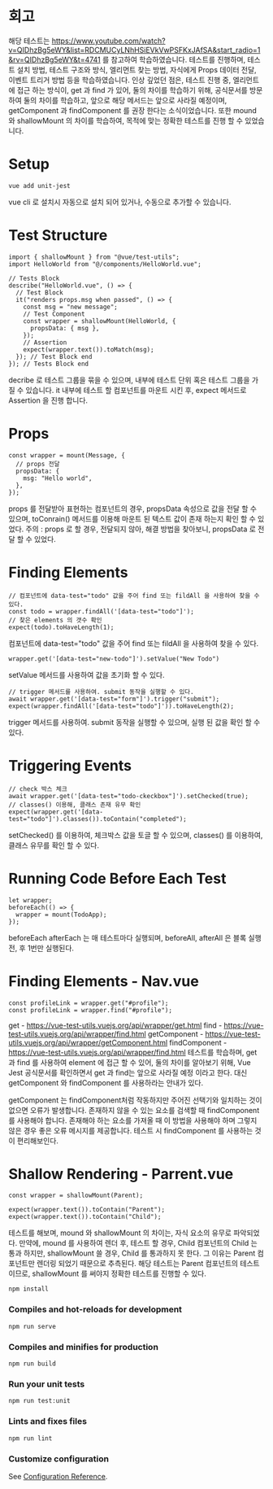 # 회고

해당 테스트는 https://www.youtube.com/watch?v=QIDhzBg5eWY&list=RDCMUCyLNhHSiEVkVwPSFKxJAfSA&start_radio=1&rv=QIDhzBg5eWY&t=4741 를 참고하여 학습하였습니다.
테스트를 진행하며, 테스트 설치 방법, 테스트 구조와 방식, 엘리먼트 찾는 방법, 자식에게 Props 데이터 전달, 이벤트 트리거 방법 등을 학습하였습니다.
인상 깊었던 점은, 테스트 진행 중, 엘리먼트에 접근 하는 방식이, get 과 find 가 있어, 둘의 차이를 학습하기 위해, 공식문서를 방문하여 둘의 차이를 학습하고, 앞으로 해당 메서드는 앞으로 사라질 예정이며, getComponent 과 findComponent 를 권장 한다는 소식이었습니다. 또한 mound 와 shallowMount 의 차이를 학습하여, 목적에 맞는 정확한 테스트를 진행 할 수 있었습니다.

# Setup

```
vue add unit-jest
```

vue cli 로 설치시 자동으로 설치 되어 있거나, 수동으로 추가할 수 있습니다.

# Test Structure

```
import { shallowMount } from "@vue/test-utils";
import HelloWorld from "@/components/HelloWorld.vue";

// Tests Block
describe("HelloWorld.vue", () => {
  // Test Block
  it("renders props.msg when passed", () => {
    const msg = "new message";
    // Test Component
    const wrapper = shallowMount(HelloWorld, {
      propsData: { msg },
    });
    // Assertion
    expect(wrapper.text()).toMatch(msg);
  }); // Test Block end
}); // Tests Block end
```

decribe 로 테스트 그룹을 묶을 수 있으며, 내부에 테스트 단위 혹은 테스트 그룹을 가질 수 있습니다.
it 내부에 테스트 할 컴포넌트를 마운트 시킨 후, expect 메서드로 Assertion 을 진행 합니다.

# Props

```
const wrapper = mount(Message, {
  // props 전달
  propsData: {
    msg: "Hello world",
  },
});
```

props 를 전달받아 표현하는 컴포넌트의 경우, propsData 속성으로 값을 전달 할 수 있으며, toConrain() 메서드를 이용해 마운트 된 텍스트 값이 존재 하는지 확인 할 수 있었다.
주의 : props 로 할 경우, 전달되지 않아, 해결 방법을 찾아보니, propsData 로 전달 할 수 있었다.

# Finding Elements

```
// 컴포넌트에 data-test="todo" 값을 주어 find 또는 fildAll 을 사용하여 찾을 수 있다.
const todo = wrapper.findAll('[data-test="todo"]');
// 찾은 elements 의 갯수 확인
expect(todo).toHaveLength(1);
```

컴포넌트에 data-test="todo" 값을 주어 find 또는 fildAll 을 사용하여 찾을 수 있다.

```
wrapper.get('[data-test="new-todo"]').setValue("New Todo")
```

setValue 메서드를 사용하여 값을 초기화 할 수 있다.

```
// trigger 메서드를 사용하여. submit 동작을 실행할 수 있다.
await wrapper.get('[data-test="form"]').trigger("submit");
expect(wrapper.findAll('[data-test="todo"]')).toHaveLength(2);
```

trigger 메서드를 사용하여. submit 동작을 실행할 수 있으며, 실행 된 값을 확인 할 수 있다.

# Triggering Events

```
// check 박스 체크
await wrapper.get('[data-test="todo-ckeckbox"]').setChecked(true);
// classes() 이용해, 클래스 존재 유무 확인
expect(wrapper.get('[data-test="todo"]').classes()).toContain("completed");
```

setChecked() 를 이용하여, 체크박스 값을 토글 할 수 있으며, classes() 를 이용하여, 클래스 유무를 확인 할 수 있다.

# Running Code Before Each Test

```
let wrapper;
beforeEach(() => {
  wrapper = mount(TodoApp);
});
```

beforeEach afterEach 는 매 테스트마다 실행되며, beforeAll, afterAll 은 블록 실행 전, 후 1번만 실행된다.

# Finding Elements - Nav.vue

```
const profileLink = wrapper.get("#profile");
const profileLink = wrapper.find("#profile");

```

get - https://vue-test-utils.vuejs.org/api/wrapper/get.html
find - https://vue-test-utils.vuejs.org/api/wrapper/find.html
getComponent - https://vue-test-utils.vuejs.org/api/wrapper/getComponent.html
findComponent - https://vue-test-utils.vuejs.org/api/wrapper/find.html
테스트를 학습하며, get 과 find 를 사용하여 element 에 접근 할 수 있어, 둘의 차이를 알아보기 위해, Vue Jest 공식문서를 확인하면서 get 과 find는 앞으로 사라질 예정 이라고 한다. 대신 getComponent 와 findComponent 를 사용하라는 안내가 있다.

getComponent 는 findComponent처럼 작동하지만 주어진 선택기와 일치하는 것이 없으면 오류가 발생합니다. 존재하지 않을 수 있는 요소를 검색할 때 findComponent를 사용해야 합니다. 존재해야 하는 요소를 가져올 때 이 방법을 사용해야 하며 그렇지 않은 경우 좋은 오류 메시지를 제공합니다.
테스트 시 findComponent 를 사용하는 것이 편리해보인다.

# Shallow Rendering - Parrent.vue

```
const wrapper = shallowMount(Parent);

expect(wrapper.text()).toContain("Parent");
expect(wrapper.text()).toContain("Child");
```

테스트를 해보며, mound 와 shallowMount 의 차이는, 자식 요소의 유무로 파악되었다. 만약에, mound 를 사용하여 렌더 후, 테스트 할 경우, Child 컴포넌트의 Child 는 통과 하지만, shallowMount 쓸 경우, Child 를 통과하지 못 한다. 그 이유는 Parent 컴포넌트만 렌더링 되었기 때문으로 추측된다. 해당 테스트는 Parent 컴포넌트의 테스트 이므로, shallowMount 를 써야지 정확한 테스트를 진행할 수 있다.

```
npm install
```

### Compiles and hot-reloads for development

```
npm run serve
```

### Compiles and minifies for production

```
npm run build
```

### Run your unit tests

```
npm run test:unit
```

### Lints and fixes files

```
npm run lint
```

### Customize configuration

See [Configuration Reference](https://cli.vuejs.org/config/).
